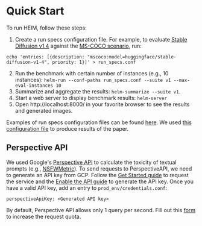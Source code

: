 # Quick Start

To run HEIM, follow these steps:

1. Create a run specs configuration file. For example, to evaluate 
[Stable Diffusion v1.4](https://huggingface.co/CompVis/stable-diffusion-v1-4) against the 
[MS-COCO scenario](https://github.com/stanford-crfm/heim/blob/main/src/helm/benchmark/scenarios/image_generation/mscoco_scenario.py), run:
```
echo 'entries: [{description: "mscoco:model=huggingface/stable-diffusion-v1-4", priority: 1}]' > run_specs.conf
```
2. Run the benchmark with certain number of instances (e.g., 10 instances): 
`helm-run --conf-paths run_specs.conf --suite v1 --max-eval-instances 10`
3. Summarize and aggregate the results: `helm-summarize --suite v1`.
4. Start a web server to display benchmark results: `helm-server`
5. Open http://localhost:8000/ in your favorite browser to see the results and generated images.

Examples of run specs configuration files can be found [here](https://github.com/stanford-crfm/heim/tree/main/src/helm/benchmark/presentation).
We used [this configuration file](https://github.com/stanford-crfm/heim/blob/main/src/helm/benchmark/presentation/run_specs_heim.conf) 
to produce results of the paper.


## Perspective API

We used Google's [Perspective API](https://www.perspectiveapi.com) to calculate the toxicity of textual prompts
(e.g., [NSFWMetric](https://github.com/stanford-crfm/heim/blob/main/src/helm/benchmark/metrics/image_generation/nsfw_metrics.py#L29)).
To send requests to PerspectiveAPI, we need to generate an API key from GCP. Follow the
[Get Started guide](https://developers.perspectiveapi.com/s/docs-get-started)
to request the service and the [Enable the API guide](https://developers.perspectiveapi.com/s/docs-enable-the-api)
to generate the API key. Once you have a valid API key, add an entry to `prod_env/credentials.conf`:

```
perspectiveApiKey: <Generated API key>
```

By default, Perspective API allows only 1 query per second. Fill out this
[form](https://developers.perspectiveapi.com/s/request-quota-increase) to increase the request quota.
